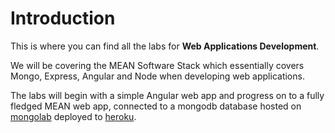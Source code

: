 # Introduction



This is where you can find all the labs for **Web Applications Development**.

We will be covering the MEAN Software Stack which essentially covers Mongo, Express, Angular and Node when developing web applications.

The labs will begin with a simple Angular web app and progress on to a fully fledged MEAN web app, connected to a mongodb database hosted on [mongolab](http://www.mongolab.com) deployed to [heroku](http://www.heroku.com).